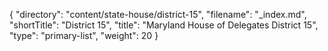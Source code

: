 {
  "directory": "content/state-house/district-15",
  "filename": "_index.md",
  "shortTitle": "District 15",
  "title": "Maryland House of Delegates District 15",
  "type": "primary-list",
  "weight": 20
}
